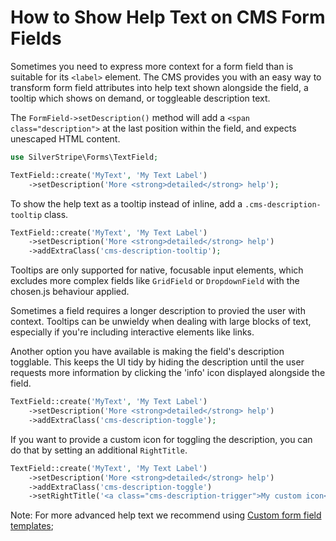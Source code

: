 # How to Show Help Text on CMS Form Fields

Sometimes you need to express more context for a form field
than is suitable for its `<label>` element.
The CMS provides you with an easy way to transform
form field attributes into help text
shown alongside the field, a tooltip which shows on demand, or toggleable description text.

The `FormField->setDescription()` method will add a `<span class="description">`
at the last position within the field, and expects unescaped HTML content.


```php
use SilverStripe\Forms\TextField;

TextField::create('MyText', 'My Text Label')
    ->setDescription('More <strong>detailed</strong> help');
```

To show the help text as a tooltip instead of inline,
add a `.cms-description-tooltip` class.


```php
TextField::create('MyText', 'My Text Label')
    ->setDescription('More <strong>detailed</strong> help')
    ->addExtraClass('cms-description-tooltip');
```

Tooltips are only supported
for native, focusable input elements, which excludes
more complex fields like `GridField`
or `DropdownField` with the chosen.js behaviour applied.

Sometimes a field requires a longer description to provied the user with context.
Tooltips can be unwieldy when dealing with large blocks of text, especially if
you're including interactive elements like links.

Another option you have available is making the field's description togglable. This keeps
the UI tidy by hiding the description until the user requests more information
by clicking the 'info' icon displayed alongside the field.


```php
TextField::create('MyText', 'My Text Label')
    ->setDescription('More <strong>detailed</strong> help')
    ->addExtraClass('cms-description-toggle');
```

If you want to provide a custom icon for toggling the description, you can do that
by setting an additional `RightTitle`.


```php
TextField::create('MyText', 'My Text Label')
    ->setDescription('More <strong>detailed</strong> help')
    ->addExtraClass('cms-description-toggle')
    ->setRightTitle('<a class="cms-description-trigger">My custom icon</a>');
```

Note: For more advanced help text we recommend using
[Custom form field templates](/developer_guides/forms/form_templates);
